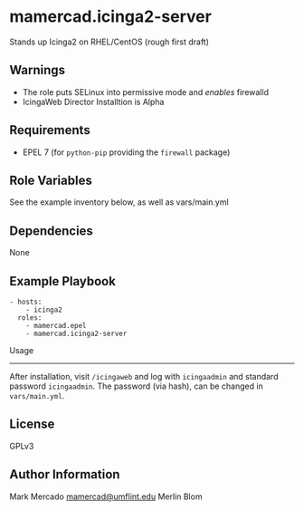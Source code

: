mamercad.icinga2-server
=======================

Stands up Icinga2 on RHEL/CentOS (rough first draft)

Warnings
--------

* The role puts SELinux into permissive mode and _enables_ firewalld
* IcingaWeb Director Installtion is Alpha

Requirements
------------

* EPEL 7 (for `python-pip` providing the `firewall` package)

Role Variables
--------------

See the example inventory below, as well as vars/main.yml

Dependencies
------------

None

Example Playbook
----------------

    - hosts:
        - icinga2
      roles:
        - mamercad.epel
        - mamercad.icinga2-server

Usage
_____

After installation, visit `/icingaweb` and log with `icingaadmin` and standard password `icingaadmin`. The password (via hash), can be changed in `vars/main.yml`.

License
-------

GPLv3

Author Information
------------------

Mark Mercado <mamercad@umflint.edu>
Merlin Blom
